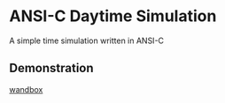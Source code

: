 # ANSI-C Daytime Simulation
A simple time simulation written in ANSI-C

## Demonstration
[wandbox](https://wandbox.org/permlink/aQq4GOMtTbqp2ezG)